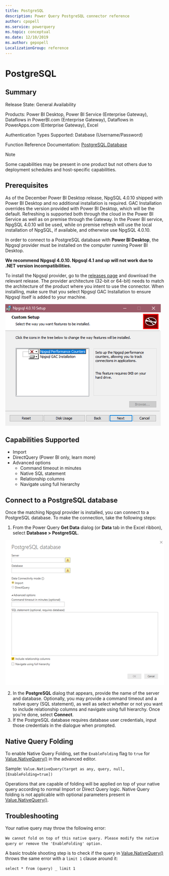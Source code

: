 ```yaml
---
title: PostgreSQL
description: Power Query PostgreSQL connector reference
author: cpopell
ms.service: powerquery
ms.topic: conceptual
ms.date: 12/10/2019
ms.author: gepopell
LocalizationGroup: reference
---
```


# PostgreSQL
 
## Summary
 
Release State: General Availability

Products: Power BI Desktop, Power BI Service (Enterprise Gateway), Dataflows in PowerBI.com (Enterprise Gateway), Dataflows in PowerApps.com (Enterprise Gateway), Excel

Authentication Types Supported: Database (Username/Password)

Function Reference Documentation: [PostgreSQL.Database](https://docs.microsoft.com/powerquery-m/postgresql-database)

>[!Note]
> Some capabilities may be present in one product but not others due to deployment schedules and host-specific capabilities.
 
## Prerequisites
As of the December Power BI Desktop release, NpgSQL 4.0.10 shipped with Power BI Desktop and no additional installation is required. GAC Installation overrides the version provided with Power BI Desktop, which will be the default. Refreshing is supported both through the cloud in the Power BI Service as well as on premise through the Gateway. In the Power BI service, NpgSQL 4.0.10 will be used, while on premise refresh will use the local installation of NpgSQL, if available, and otherwise use NpgSQL 4.0.10.

In order to connect to a PostgreSQL database with **Power BI Desktop**, the Npgsql provider must be installed on the computer running Power BI Desktop.

**We recommend Npgsql 4.0.10. Npgsql 4.1 and up will not work due to .NET version incompatibilities.**
 
To install the Npgsql provider, go to the [releases page](https://github.com/npgsql/Npgsql/releases) and download the relevant release. The provider architecture (32-bit or 64-bit) needs to match the architecture of the product where you intent to use the connector. When installing, make sure that you select Npgsql GAC Installation to ensure Npgsql itself is added to your machine.
 
![Npgsql installer with GAC Installation selected](../images/Postgres1.png)
 
## Capabilities Supported
* Import
* DirectQuery (Power BI only, learn more)
* Advanced options
    * Command timeout in minutes
    * Native SQL statement
    * Relationship columns
    * Navigate using full hierarchy
## Connect to a PostgreSQL database
Once the matching Npgsql provider is installed, you can connect to a PostgreSQL database. To make the connection, take the following steps:
 
1.  From the Power Query **Get Data** dialog (or **Data** tab in the Excel ribbon), select  **Database > PostgreSQL**.
 
![PostgreSQL connection builder in Power BI](../images/Postgres2.png)
 
2. In the  **PostgreSQL**  dialog that appears, provide the name of the server and database. Optionally, you may provide a command timeout and a native query (SQL statement), as well as select whether or not you want to include relationship columns and navigate using full hierarchy. Once you're done, select  **Connect**.
3. If the PostgreSQL database requires database user credentials, input those credentials in the dialogue when prompted.
## Native Query Folding
To enable Native Query Folding, set the `EnableFolding` flag to `true` for [Value.NativeQuery()](https://docs.microsoft.com/powerquery-m/value-nativequery) in the advanced editor.

Sample:
```Value.NativeQuery(target as any, query, null, [EnableFolding=true])```
 
Operations that are capable of folding will be applied on top of your native query according to normal Import or Direct Query logic. Native Query folding is not applicable with optional parameters present in [Value.NativeQuery()](https://docs.microsoft.com/powerquery-m/value-nativequery).
 
## Troubleshooting
Your native query may throw the following error:

```We cannot fold on top of this native query. Please modify the native query or remove the 'EnableFolding' option.```

A basic trouble shooting step is to check if the query in [Value.NativeQuery()](https://docs.microsoft.com/powerquery-m/value-nativequery) throws the same error with a `limit 1` clause around it:

```select * from (query) _ limit 1```
